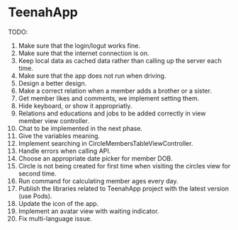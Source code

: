 
TeenahApp
================

TODO:

1. Make sure that the login/logut works fine.
2. Make sure that the internet connection is on.
3. Keep local data as cached data rather than calling up the server each time.
4. Make sure that the app does not run when driving.
5. Design a better design.
6. Make a correct relation when a member adds a brother or a sister.
7. Get member likes and comments, we implement setting them.
8. Hide keyboard, or show it appropriatly.
9. Relations and educations and jobs to be added correctly in view member view controller.
10. Chat to be implemented in the next phase.
11. Give the variables meaning.
12. Implement searching in CircleMembersTableViewController.
13. Handle errors when calling API.
14. Choose an appropriate date picker for member DOB.
15. Circle is not being created for first time when visiting the circles view for second time.
16. Run command for calculating member ages every day.
17. Publish the libraries related to TeenahApp project with the latest version (use Pods).
18. Update the icon of the app.
19. Implement an avatar view with waiting indicator.
20. Fix multi-language issue.